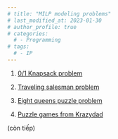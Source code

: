 ```yaml
---
# title: "MILP modeling problems"
# last_modified_at: 2023-01-30
# author_profile: true
# categories:
  # - Programming
# tags:
  # - IP
---
```

1. [0/1 Knapsack problem](https://en.wikipedia.org/wiki/Knapsack_problem)

2. [Traveling salesman problem](https://en.wikipedia.org/wiki/Travelling_salesman_problem)

3. [Eight queens puzzle problem](https://en.wikipedia.org/wiki/Eight_queens_puzzle)

4. [Puzzle games from Krazydad](https://krazydad.com/)

(còn tiếp)
